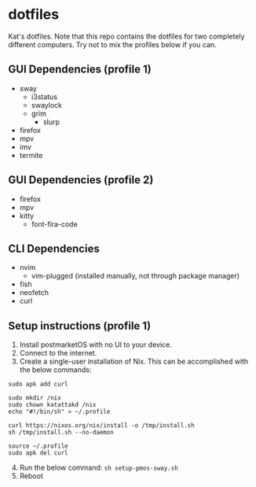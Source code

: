 # dotfiles
Kat's dotfiles.
Note that this repo contains the dotfiles for two completely different computers. Try not to mix the profiles below if you can.

## GUI Dependencies (profile 1)
- sway
  - i3status
  - swaylock
  - grim
    - slurp
- firefox
- mpv
- imv
- termite

## GUI Dependencies (profile 2)
- firefox
- mpv
- kitty
  - font-fira-code

## CLI Dependencies
- nvim
  - vim-plugged (installed manually, not through package manager)
- fish
- neofetch
- curl

## Setup instructions (profile 1)
1. Install postmarketOS with no UI to your device.
2. Connect to the internet.
3. Create a single-user installation of Nix. This can be accomplished with the below commands:
```
sudo apk add curl

sudo mkdir /nix
sudo chown katattakd /nix
echo "#!/bin/sh" > ~/.profile

curl https://nixos.org/nix/install -o /tmp/install.sh
sh /tmp/install.sh --no-daemon

source ~/.profile
sudo apk del curl
```
4. Run the below command:
```sh setup-pmos-sway.sh```
5. Reboot
